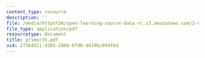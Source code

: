 ```yaml
---
content_type: resource
description: ''
file: /media/https%3A/open-learning-course-data-rc.s3.amazonaws.com/2-003-modeling-dynamics-and-control-i-spring-2005/273b4911d3852860bf90d4196c094f6d_primer35.pdf
file_type: application/pdf
resourcetype: Document
title: primer35.pdf
uid: 273b4911-d385-2860-bf90-d4196c094f6d
---
```

